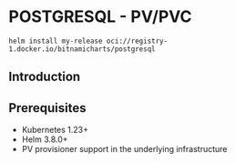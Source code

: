 <!--- app-name: PostgreSQL -->

# POSTGRESQL - PV/PVC 




```console
helm install my-release oci://registry-1.docker.io/bitnamicharts/postgresql
```

## Introduction



## Prerequisites

- Kubernetes 1.23+
- Helm 3.8.0+
- PV provisioner support in the underlying infrastructure




